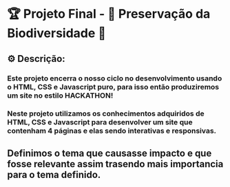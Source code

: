 # 🏆 Projeto Final - 🌳 Preservação da Biodiversidade 🌳

## ⚙ Descrição:

### Este projeto encerra o nosso ciclo no desenvolvimento usando o **HTML**, **CSS** e **Javascript puro**, para isso então produziremos um site no estilo **HACKATHON**!

### Neste projeto utilizamos os conhecimentos adquiridos de **HTML**, **CSS** e **Javascript** para desenvolver um site que contenham 4 páginas e elas sendo interativas e responsivas.

## Definimos o tema que **causasse impacto** e que fosse **relevante** assim trasendo mais **importancia** para o tema definido.